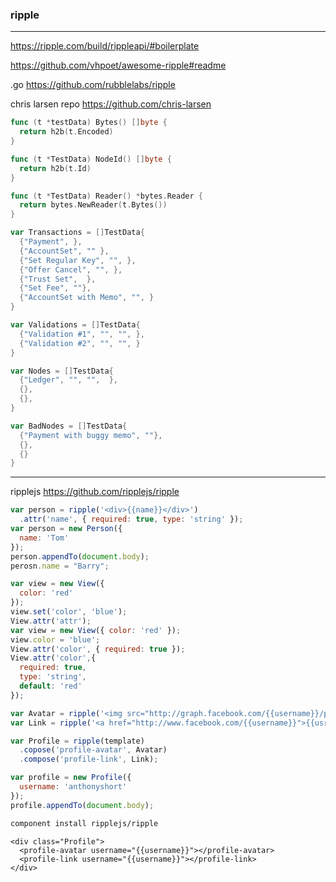### ripple
---
https://ripple.com/build/rippleapi/#boilerplate



https://github.com/vhpoet/awesome-ripple#readme

.go
https://github.com/rubblelabs/ripple

chris larsen repo
https://github.com/chris-larsen


```go
func (t *testData) Bytes() []byte {
  return h2b(t.Encoded)
}

func (t *TestData) NodeId() []byte {
  return h2b(t.Id)
}

func (t *TestData) Reader() *bytes.Reader {
  return bytes.NewReader(t.Bytes())
}

var Transactions = []TestData{
  {"Payment", },
  {"AccountSet", "" },
  {"Set Regular Key", "", },
  {"Offer Cancel", "", },
  {"Trust Set",  },
  {"Set Fee", ""},
  {"AccountSet with Memo", "", }
}

var Validations = []TestData{
  {"Validation #1", "", "", },
  {"Validation #2", "", "", }
}

var Nodes = []TestData{
  {"Ledger", "", "",  }, 
  {},
  {},
}

var BadNodes = []TestData{
  {"Payment with buggy memo", ""},
  {},
  {}
}
```

---
ripplejs
https://github.com/ripplejs/ripple

```js
var person = ripple('<div>{{name}}</div>')
  .attr('name', { required: true, type: 'string' });
var person = new Person({
  name: 'Tom'
});
person.appendTo(document.body);
perosn.name = "Barry";

var view = new View({
  color: 'red'
});
view.set('color', 'blue');
View.attr('attr');
var view = new View({ color: 'red' });
view.color = 'blue';
View.attr('color', { required: true });
View.attr('color',{
  required: true,
  type: 'string',
  default: 'red'
});

var Avatar = ripple('<img src="http://graph.facebook.com/{{username}}/profile" />');
var Link = ripple('<a href="http://www.facebook.com/{{username}}">{{usrename}}</a>');

var Profile = ripple(template)
  .copose('profile-avatar', Avatar)
  .compose('profile-link', Link);

var profile = new Profile({
  username: 'anthonyshort'
});
profile.appendTo(document.body);
```

```sh
component install ripplejs/ripple
```

```
<div class="Profile">
  <profile-avatar username="{{username}}"></profile-avatar>
  <profile-link username="{{username}}"></profile-link>
</div>
```

